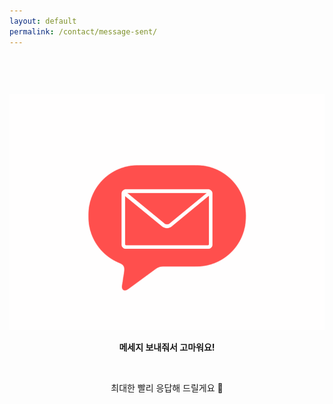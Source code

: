 ```yaml
---
layout: default
permalink: /contact/message-sent/
---
```


<style type="text/css" media="screen">
  .container {
    margin: 0px auto;
    max-width: 600px;
    text-align: center;
    padding-top: 60px;
  }
</style>

<div class="container">
  <img src="/assets/img/message.gif" width="540" alt="Message sent!">
  <p><strong>메세지 보내줘서 고마워요!</strong></p>
  <p>최대한 빨리 응답해 드릴게요 🙆</p>
</div>
